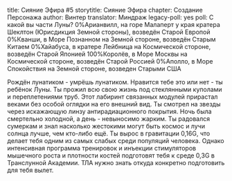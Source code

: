title: Сияние Эфира #5
storytitle: Сияние Эфира
chapter: Создание Персонажа
author: Винтер
translator: Миндраж
legacy-poll: yes
poll: С какой вы части Луны?
      0%Арианвилл, на горе Малаперт у края кратера Шеклтон (Юрисдикция Земной стороны), возведён Старой Европой
      0%Кванши, в Море Познанном на Земной стороне, возведён Старым Китаем
      0%Хайабуса, в кратере Лейбница на Космической стороне, возведён Старой Японией
      100%Королёв, в Море Москвы на Космической стороне, возведён Старой Россией
      0%Аполло, в Море Спокойствия на Земной стороне, возведен Старыми США

Рождён лунатиком - умрёшь лунатиком. Нравится тебе это или нет - ты ребёнок Луны. Ты прожил всю свою жизнь под стеклянными куполами и переплетениями труб. Этот лабиринт связанных модулей прирастал веками без особой оглядки на его внешний вид. Ты смотрел на звезды через искажающую линзу антирадиационного покрытия. Ночь была смертельно холодной, а день - невыносимо жарким. Ты радовался сумеркам и знал насколько жестокими могут быть космос и лучи солнца лучше, чем кто-либо ещё. Ты вырос в гравитации 0,16G, что делает тебя одним из самых слабых среди популяций человека. Однако интенсивная программа тренировок и инъекции стимуляторов мышечного роста и плотности костей подготовят тебя к среде 0,3G в Транслунной Академии. ТЛА нужно знать откуда конкретно подготовить для тебя вылет.